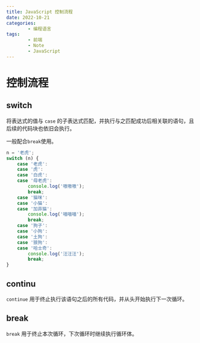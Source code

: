 ```yaml
---
title: JavaScript 控制流程
date: 2022-10-21
categories:
        - 编程语言
tags:
        - 前端
        - Note
        - JavaScript
---
```


# 控制流程

## switch

将表达式的值与 `case` 的子表达式匹配，并执行与之匹配成功后相关联的语句，且后续的代码块也依旧会执行。

一般配合`break`使用。

```JavaScript
n = '老虎';
switch (n) {
	case '老虎':
	case '虎':
	case '白虎':
	case '母老虎':
		console.log('嗷嗷嗷');
		break;
	case '猫咪':
	case '小猫':
	case '加菲猫':
		console.log('喵喵喵');
		break;
	case '狗子':
	case '小狗':
	case '土狗':
	case '狼狗':
	case '哈士奇':
		console.log('汪汪汪');
		break;
}
```

## continu

`continue` 用于终止执行该语句之后的所有代码，并从头开始执行下一次循环。

## break

`break` 用于终止本次循环，下次循环时继续执行循环体。
